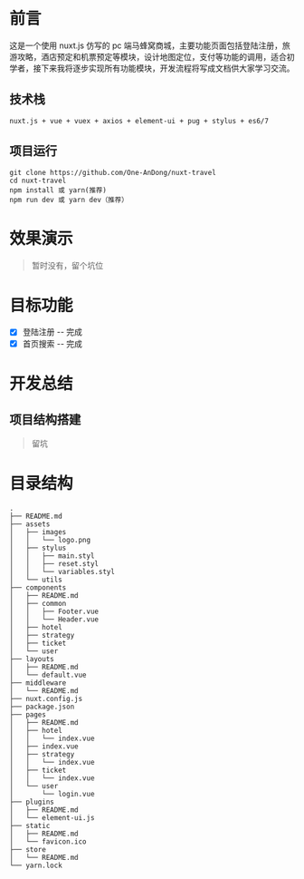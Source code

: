 # 前言

这是一个使用 nuxt.js 仿写的 pc 端马蜂窝商城，主要功能页面包括登陆注册，旅游攻略，酒店预定和机票预定等模块，设计地图定位，支付等功能的调用，适合初学者，接下来我将逐步实现所有功能模块，开发流程将写成文档供大家学习交流。

## 技术栈

```
nuxt.js + vue + vuex + axios + element-ui + pug + stylus + es6/7
```

## 项目运行

```
git clone https://github.com/One-AnDong/nuxt-travel
cd nuxt-travel
npm install 或 yarn(推荐)
npm run dev 或 yarn dev（推荐）
```

# 效果演示

> 暂时没有，留个坑位

# 目标功能

- [x] 登陆注册 -- 完成
- [x] 首页搜索 -- 完成

# 开发总结

## 项目结构搭建

> 留坑

# 目录结构

```
.
├── README.md
├── assets
│   ├── images
│   │   └── logo.png
│   ├── stylus
│   │   ├── main.styl
│   │   ├── reset.styl
│   │   └── variables.styl
│   └── utils
├── components
│   ├── README.md
│   ├── common
│   │   ├── Footer.vue
│   │   └── Header.vue
│   ├── hotel
│   ├── strategy
│   ├── ticket
│   └── user
├── layouts
│   ├── README.md
│   └── default.vue
├── middleware
│   └── README.md
├── nuxt.config.js
├── package.json
├── pages
│   ├── README.md
│   ├── hotel
│   │   └── index.vue
│   ├── index.vue
│   ├── strategy
│   │   └── index.vue
│   ├── ticket
│   │   └── index.vue
│   └── user
│       └── login.vue
├── plugins
│   ├── README.md
│   └── element-ui.js
├── static
│   ├── README.md
│   └── favicon.ico
├── store
│   └── README.md
└── yarn.lock
```
